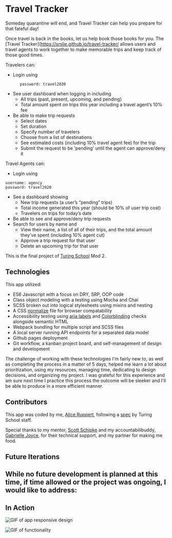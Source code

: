 # Travel Tracker

Someday quarantine will end, and Travel Tracker can help you prepare for that fateful day!

Once travel is back in the books, let us help book those books for you. The [Travel Tracker](https://srslie.github.io/travel-tracker/ allows users and travel agents to work together to make memorable trips and keep track of those good times.

Travelers can:
- Login using
    ```username: traveler50 (where 50 is the ID of the user)
       password: travel2020
    ```
- See user dashboard when logging in including
  - All trips (past, present, upcoming, and pending)
  - Total amount spent on trips this year including a travel agent’s 10% fee
- Be able to make trip requests
  - Select dates
  - Set duration
  - Specify number of travelers 
  - Choose from a list of destinations
  - See estimated costs (including 10% travel agent fee) for the trip
  - Submit the request to be 'pending' until the agent can approve/deny it

Travel Agents can:
- Login using
```
username: agency
password: travel2020
```
- See a dashboard showing
  - New trip requests (a user’s “pending” trips)
  - Total income generated this year (should be 10% of user trip cost)
  - Travelers on trips for today’s date
- Be able to see and approve/deny trip requests 
- Search for users by name and
  - View their name, a list of all of their trips, and the total amount they’ve spent (including 10% agent cut)
  - Approve a trip request for that user
  - Delete an upcoming trip for that user

This is the final project of [Turing School](https://turing.io/) Mod 2.

## Technologies

This app utilized:
- ES6 Javascript with a focus on DRY, SRP, OOP code
- Class object modeling with a testing using Mocha and Chai
- SCSS broken out into logical stylesheets using mixins and nesting
- A CSS [normalize](https://github.com/necolas/normalize.css/) file for browser compatability
- Accessibility testing using [aria labels](https://www.w3.org/TR/wai-aria/#aria-label) and [Colorblinding](https://chrome.google.com/webstore/detail/colorblinding/dgbgleaofjainknadoffbjkclicbbgaa?hl=en) checks alongside semantic HTML
- Webpack bundling for multiple script and SCSS files
- A local server running API endpoints for a separated data model
- Github pages deployment
- Git workflow, a kanban project board, and self-management of design and development

The challenge of working with these technologies I'm fairly new to, as well as completing the process in a matter of 5 days, helped me learn a lot about prioritization, using my resources, managing time, dedicating to design decisions, and organizing my project. I was grateful for this experience and am sure next time I practice this process the outcome will be sleeker and I'll be able to produce in a more efficient manner.

## Contributors

This app was coded by me, [Alice Ruppert](https://www.srslie.com/), following a [spec](https://frontend.turing.io/projects/travel-tracker.html) by Turing School staff.

Special thanks to my mentor, [Scott Schipke](https://github.com/sschipke) and my accountabilibuddy, [Gabrielle Joyce](https://github.com/gaj23), for their technical support, and my partner for making me food.

## Future Iterations

While no future development is planned at this time, if time allowed or the project was ongoing, I would like to address:
- 

## In Action

![GIF of app responsive design]()

![GIF of functionality]()
